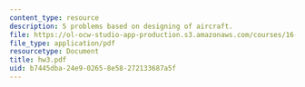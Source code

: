 ```yaml
---
content_type: resource
description: 5 problems based on designing of aircraft.
file: https://ol-ocw-studio-app-production.s3.amazonaws.com/courses/16-333-aircraft-stability-and-control-fall-2004/b7445dba24e902658e58272133687a5f_hw3.pdf
file_type: application/pdf
resourcetype: Document
title: hw3.pdf
uid: b7445dba-24e9-0265-8e58-272133687a5f
---
```

